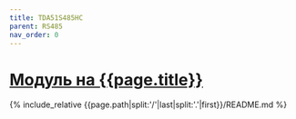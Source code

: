 ```yaml
---
title: TDA51S485HC
parent: RS485
nav_order: 0
---
```

# [Модуль на {{page.title}}](https://github.com/mpp2508/{{page.path|split:'/'|last|split:'.'|first}})
{% include_relative {{page.path|split:'/'|last|split:'.'|first}}/README.md %}
